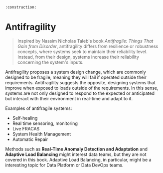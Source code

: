 ```admonish warning title="Page under construction"
:construction:
```

# Antifragility
>
> Inspired by Nassim Nicholas Taleb's book *Antifragile: Things That Gain from Disorder*, antifragility differs from resilience or robustness concepts, where systems seek to maintain their reliability level. Instead, from their design, systems increase their reliability concerning the system's inputs.

Antifragility proposes a system design change, which are commonly designed to be fragile, meaning they will fail if operated outside their requirements. Antifragility suggests the opposite, designing systems that improve when exposed to loads outside of the requirements. In this sense, systems are not only designed to respond to the expected or anticipated but interact with their environment in real-time and adapt to it.

Examples of antifragile systems:

* Self-healing
* Real time sensoring, monitoring
* Live FRACAS
* System Health Management
* Automatic Repair

Methods such as **Real-Time Anomaly Detection and Adaptation** and **Adaptive Load Balancing** might interest data teams, but they are not covered in this book. Adaptive Load Balancing, in particular, might be a interesting topic for Data Platform or Data DevOps teams.
